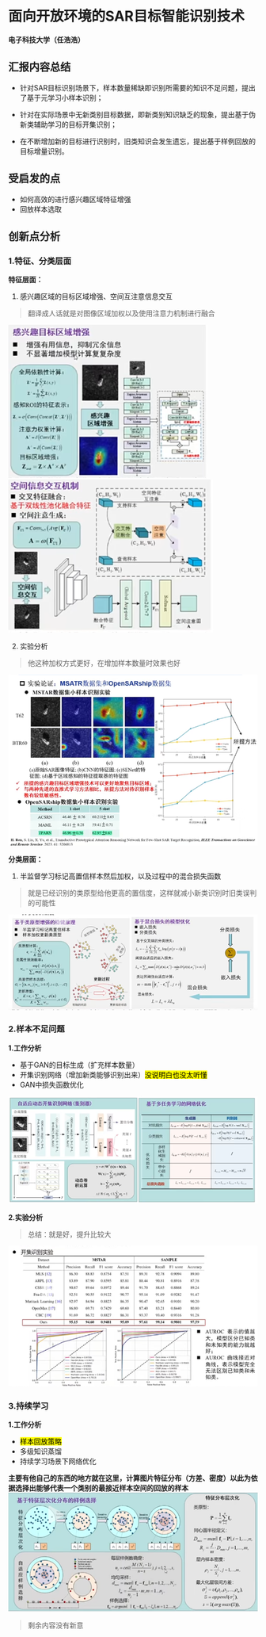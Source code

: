 # 面向开放环境的SAR目标智能识别技术

**电子科技大学（任浩浩）**

## 汇报内容总结

 - 针对SAR目标识别场景下，样本数量稀缺即识别所需要的知识不足问题，提出了基于元学习小样本识别；
 
 - 针对在实际场景中无新类别目标数据，即新类别知识缺乏的现象，提出基于伪新类辅助学习的目标开集识别；
 
 - 在不断增加新的目标进行识别时，旧类知识会发生遗忘，提出基于样例回放的目标增量识别。
 
## 受启发的点
 - 如何高效的进行感兴趣区域特征增强
 - 回放样本选取

## 创新点分析

### 1.特征、分类层面

**特征层面：**

 1. 感兴趣区域的目标区域增强、空间互注意信息交互

> 翻译成人话就是对图像区域加权以及使用注意力机制进行融合

![输入图片说明](/2025/2025.5.12/img/1.bmp)![输入图片说明](/2025/2025.5.12/img/2.bmp)

 2. 实验分析

> 他这种加权方式更好，在增加样本数量时效果也好

![输入图片说明](/2025/2025.5.12/img/4.bmp)

**分类层面：**

 1. 半监督学习标记高置信样本然后加权，以及过程中的混合损失函数
 

> 就是已经识别的类原型给他更高的置信度，这样就减小新类识别时旧类误判的可能性

![输入图片说明](/2025/2025.5.12/img/3.bmp)

### 2.样本不足问题

**1.工作分析**

 - 基于GAN的目标生成（扩充样本数量）
 - 开集识别网络（增加新类能够识别出来）<mark>没说明白也没太听懂<mark>
 - GAN中损失函数优化
 
 ![输入图片说明](/2025/2025.5.12/img/5.bmp)
 
**2.实验分析**

> 总结：就是好，提升比较大

![输入图片说明](/2025/2025.5.12/img/6.bmp)

### 3.持续学习


**1.工作分析**

 - <mark>样本回放策略
 - 多级知识蒸馏
 - 持续学习场景下网络优化
 
 **主要有他自己的东西的地方就在这里，计算图片特征分布（方差、密度）以此为依据选择出能够代表一个类别的最接近样本空间的回放的样本**
 ![输入图片说明](/2025/2025.5.12/img/7.bmp)
 

> 剩余内容没有新意


